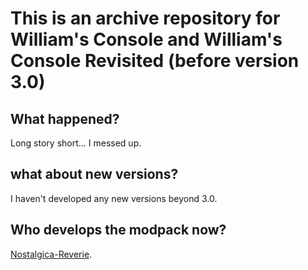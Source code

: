 # This is an archive repository for William's Console and William's Console Revisited (before version 3.0)

## What happened?
Long story short... I messed up.

## what about new versions?
I haven't developed any new versions beyond 3.0.

## Who develops the modpack now?
[Nostalgica-Reverie](https://github.com/Nostalgica-Reverie).
